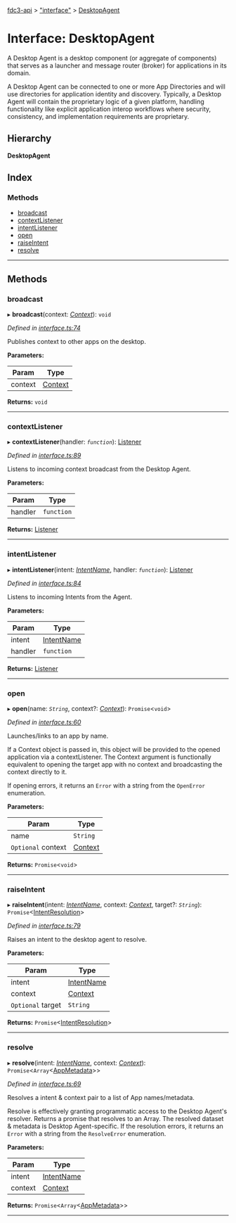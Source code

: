 [fdc3-api](../README.md) > ["interface"](../modules/_interface_.md) > [DesktopAgent](../interfaces/_interface_.desktopagent.md)

# Interface: DesktopAgent

A Desktop Agent is a desktop component (or aggregate of components) that serves as a launcher and message router (broker) for applications in its domain.

A Desktop Agent can be connected to one or more App Directories and will use directories for application identity and discovery. Typically, a Desktop Agent will contain the proprietary logic of a given platform, handling functionality like explicit application interop workflows where security, consistency, and implementation requirements are proprietary.

## Hierarchy

**DesktopAgent**

## Index

### Methods

* [broadcast](_interface_.desktopagent.md#broadcast)
* [contextListener](_interface_.desktopagent.md#contextlistener)
* [intentListener](_interface_.desktopagent.md#intentlistener)
* [open](_interface_.desktopagent.md#open)
* [raiseIntent](_interface_.desktopagent.md#raiseintent)
* [resolve](_interface_.desktopagent.md#resolve)

---

## Methods

<a id="broadcast"></a>

###  broadcast

▸ **broadcast**(context: *[Context](../modules/_interface_.md#context)*): `void`

*Defined in [interface.ts:74](https://github.com/FDC3/API/blob/d58cd4b/src/interface.ts#L74)*

Publishes context to other apps on the desktop.

**Parameters:**

| Param | Type |
| ------ | ------ |
| context | [Context](../modules/_interface_.md#context) |

**Returns:** `void`

___
<a id="contextlistener"></a>

###  contextListener

▸ **contextListener**(handler: *`function`*): [Listener](_interface_.listener.md)

*Defined in [interface.ts:89](https://github.com/FDC3/API/blob/d58cd4b/src/interface.ts#L89)*

Listens to incoming context broadcast from the Desktop Agent.

**Parameters:**

| Param | Type |
| ------ | ------ |
| handler | `function` |

**Returns:** [Listener](_interface_.listener.md)

___
<a id="intentlistener"></a>

###  intentListener

▸ **intentListener**(intent: *[IntentName](../modules/_interface_.md#intentname)*, handler: *`function`*): [Listener](_interface_.listener.md)

*Defined in [interface.ts:84](https://github.com/FDC3/API/blob/d58cd4b/src/interface.ts#L84)*

Listens to incoming Intents from the Agent.

**Parameters:**

| Param | Type |
| ------ | ------ |
| intent | [IntentName](../modules/_interface_.md#intentname) |
| handler | `function` |

**Returns:** [Listener](_interface_.listener.md)

___
<a id="open"></a>

###  open

▸ **open**(name: *`String`*, context?: *[Context](../modules/_interface_.md#context)*): `Promise`<`void`>

*Defined in [interface.ts:60](https://github.com/FDC3/API/blob/d58cd4b/src/interface.ts#L60)*

Launches/links to an app by name.

If a Context object is passed in, this object will be provided to the opened application via a contextListener. The Context argument is functionally equivalent to opening the target app with no context and broadcasting the context directly to it.

If opening errors, it returns an `Error` with a string from the `OpenError` enumeration.

**Parameters:**

| Param | Type |
| ------ | ------ |
| name | `String` |
| `Optional` context | [Context](../modules/_interface_.md#context) |

**Returns:** `Promise`<`void`>

___
<a id="raiseintent"></a>

###  raiseIntent

▸ **raiseIntent**(intent: *[IntentName](../modules/_interface_.md#intentname)*, context: *[Context](../modules/_interface_.md#context)*, target?: *`String`*): `Promise`<[IntentResolution](_interface_.intentresolution.md)>

*Defined in [interface.ts:79](https://github.com/FDC3/API/blob/d58cd4b/src/interface.ts#L79)*

Raises an intent to the desktop agent to resolve.

**Parameters:**

| Param | Type |
| ------ | ------ |
| intent | [IntentName](../modules/_interface_.md#intentname) |
| context | [Context](../modules/_interface_.md#context) |
| `Optional` target | `String` |

**Returns:** `Promise`<[IntentResolution](_interface_.intentresolution.md)>

___
<a id="resolve"></a>

###  resolve

▸ **resolve**(intent: *[IntentName](../modules/_interface_.md#intentname)*, context: *[Context](../modules/_interface_.md#context)*): `Promise`<`Array`<[AppMetadata](_interface_.appmetadata.md)>>

*Defined in [interface.ts:69](https://github.com/FDC3/API/blob/d58cd4b/src/interface.ts#L69)*

Resolves a intent & context pair to a list of App names/metadata.

Resolve is effectively granting programmatic access to the Desktop Agent's resolver. Returns a promise that resolves to an Array. The resolved dataset & metadata is Desktop Agent-specific. If the resolution errors, it returns an `Error` with a string from the `ResolveError` enumeration.

**Parameters:**

| Param | Type |
| ------ | ------ |
| intent | [IntentName](../modules/_interface_.md#intentname) |
| context | [Context](../modules/_interface_.md#context) |

**Returns:** `Promise`<`Array`<[AppMetadata](_interface_.appmetadata.md)>>

___

